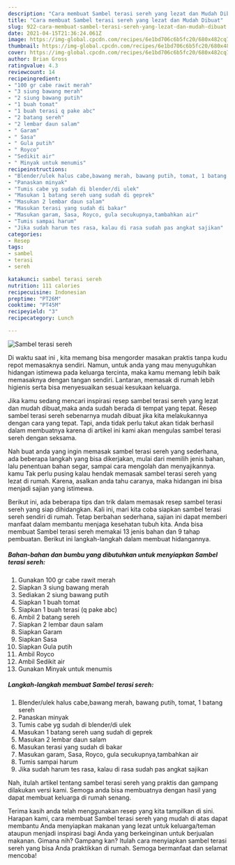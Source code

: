 ```yaml
---
description: "Cara membuat Sambel terasi sereh yang lezat dan Mudah Dibuat"
title: "Cara membuat Sambel terasi sereh yang lezat dan Mudah Dibuat"
slug: 922-cara-membuat-sambel-terasi-sereh-yang-lezat-dan-mudah-dibuat
date: 2021-04-15T21:36:24.061Z
image: https://img-global.cpcdn.com/recipes/6e1bd706c6b5fc20/680x482cq70/sambel-terasi-sereh-foto-resep-utama.jpg
thumbnail: https://img-global.cpcdn.com/recipes/6e1bd706c6b5fc20/680x482cq70/sambel-terasi-sereh-foto-resep-utama.jpg
cover: https://img-global.cpcdn.com/recipes/6e1bd706c6b5fc20/680x482cq70/sambel-terasi-sereh-foto-resep-utama.jpg
author: Brian Gross
ratingvalue: 4.3
reviewcount: 14
recipeingredient:
- "100 gr cabe rawit merah"
- "3 siung bawang merah"
- "2 siung bawang putih"
- "1 buah tomat"
- "1 buah terasi q pake abc"
- "2 batang sereh"
- "2 lembar daun salam"
- " Garam"
- " Sasa"
- " Gula putih"
- " Royco"
- "Sedikit air"
- " Minyak untuk menumis"
recipeinstructions:
- "Blender/ulek halus cabe,bawang merah, bawang putih, tomat, 1 batang sereh"
- "Panaskan minyak"
- "Tumis cabe yg sudah di blender/di ulek"
- "Masukan 1 batang sereh uang sudah di geprek"
- "Masukan 2 lembar daun salam"
- "Masukan terasi yang sudah di bakar"
- "Masukan garam, Sasa, Royco, gula secukupnya,tambahkan air"
- "Tumis sampai harum"
- "Jika sudah harum tes rasa, kalau di rasa sudah pas angkat sajikan"
categories:
- Resep
tags:
- sambel
- terasi
- sereh

katakunci: sambel terasi sereh 
nutrition: 111 calories
recipecuisine: Indonesian
preptime: "PT26M"
cooktime: "PT45M"
recipeyield: "3"
recipecategory: Lunch

---
```



![Sambel terasi sereh](https://img-global.cpcdn.com/recipes/6e1bd706c6b5fc20/680x482cq70/sambel-terasi-sereh-foto-resep-utama.jpg)

Di waktu  saat ini , kita memang bisa mengorder masakan praktis tanpa kudu repot memasaknya sendiri. Namun, untuk anda yang mau menyuguhkan hidangan istimewa pada keluarga tercinta, maka kamu memang lebih baik memasaknya dengan tangan sendiri. Lantaran, memasak di rumah lebih higienis serta bisa menyesuaikan sesuai kesukaan keluarga.

Jika kamu sedang mencari inspirasi resep sambel terasi sereh yang lezat dan mudah dibuat,maka anda sudah berada di tempat yang tepat. Resep sambel terasi sereh  sebenarnya mudah dibuat jika kita melakukannya dengan cara yang tepat. Tapi, anda tidak perlu takut akan tidak berhasil dalam membuatnya 
karena di artikel ini kami akan mengulas sambel terasi sereh dengan seksama.  



Nah buat anda yang ingin memasak sambel terasi sereh yang sederhana, ada beberapa langkah yang bisa dikerjakan, mulai dari memilih jenis bahan, lalu penentuan bahan segar, sampai cara mengolah dan menyajikannya. kamu Tak perlu pusing kalau hendak memasak sambel terasi sereh yang lezat di rumah. Karena, asalkan anda  tahu caranya, maka hidangan ini bisa menjadi sajian yang istimewa.

Berikut ini, ada beberapa tips dan trik dalam memasak resep sambel terasi sereh yang siap dihidangkan. Kali ini, mari kita coba siapkan sambel terasi sereh sendiri di rumah. Tetap berbahan sederhana, sajian ini dapat memberi manfaat dalam membantu menjaga kesehatan tubuh kita. Anda bisa membuat Sambel terasi sereh memakai 13 jenis bahan dan 9 tahap pembuatan. Berikut ini langkah-langkah dalam membuat hidangannya.

<!--inarticleads1-->

##### Bahan-bahan dan bumbu yang dibutuhkan untuk menyiapkan Sambel terasi sereh:

1. Gunakan 100 gr cabe rawit merah
1. Siapkan 3 siung bawang merah
1. Sediakan 2 siung bawang putih
1. Siapkan 1 buah tomat
1. Siapkan 1 buah terasi (q pake abc)
1. Ambil 2 batang sereh
1. Siapkan 2 lembar daun salam
1. Siapkan  Garam
1. Siapkan  Sasa
1. Siapkan  Gula putih
1. Ambil  Royco
1. Ambil Sedikit air
1. Gunakan  Minyak untuk menumis




<!--inarticleads2-->

##### Langkah-langkah membuat Sambel terasi sereh:

1. Blender/ulek halus cabe,bawang merah, bawang putih, tomat, 1 batang sereh
1. Panaskan minyak
1. Tumis cabe yg sudah di blender/di ulek
1. Masukan 1 batang sereh uang sudah di geprek
1. Masukan 2 lembar daun salam
1. Masukan terasi yang sudah di bakar
1. Masukan garam, Sasa, Royco, gula secukupnya,tambahkan air
1. Tumis sampai harum
1. Jika sudah harum tes rasa, kalau di rasa sudah pas angkat sajikan




Nah, itulah artikel tentang  sambel terasi sereh  yang praktis dan gampang dilakukan versi kami. Semoga anda bisa membuatnya dengan hasil yang dapat membuat keluarga di rumah senang. 

Terima kasih anda telah menggunakan resep yang kita tampilkan di sini. Harapan kami, cara membuat  Sambel terasi sereh yang mudah di atas dapat membantu Anda menyiapkan makanan yang lezat untuk keluarga/teman ataupun menjadi inspirasi bagi Anda yang berkeinginan untuk berjualan makanan. Gimana nih? Gampang kan? Itulah cara menyiapkan sambel terasi sereh yang bisa Anda praktikkan di rumah. Semoga bermanfaat dan selamat mencoba!

